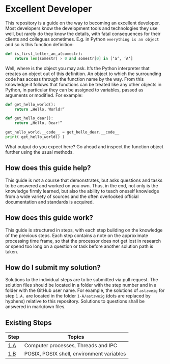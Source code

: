 # Excellent Developer

This repository is a guide on the way to becoming an excellent developer. Most developers know the development tools and technologies they use well, but rarely do they know the details, with fatal consequences for their clients and collegues sometimes. E.g. in Python `everything is an object` and so is this function definition:

```Python
def is_first_letter_an_a(somestr):
    return len(somestr) > 0 and somestr[0] in [‘a‘, ‘A‘]
```

Well, where is the object you may ask. It’s the Python interpreter that creates an object out of this definition. An object to which the surrounding code has access through the function name by the way.   From this knowledge it follows that functions can be treated like any other objects in Python, in particular they can be assigned to variables, passed as arguments or modified. For example:

```Python
def get_hello_world():
    return „Hello, World!“

def get_hello_dear():
    return „Hello, Dear!“

get_hello_world.__code__ = get_hello_dear.__code__
print( get_hello_world() )
```

What output do you expect here? Go ahead and inspect the function object further using the usual methods.

## How does this guide help?
This guide is not a course that demonstrates, but asks questions and tasks to be answered and worked on you own. Thus, in the end, not only is the knowledge firmly learned, but also the ability to teach oneself knowledge from a wide variety of sources and the often overlooked official documentation and standards is acquired.

## How does this guide work?
This guide is structured in steps, with each step building on the knowledge of the previous steps. Each step contains a note on the approximate processing time frame, so that the processor does not get lost in research or spend too long on a question or task before another solution path is taken.

## How do I submit my solution?
Solutions to the individual steps are to be submitted via pull request. The solution files should be located in a folder with the step number and in a folder with the GitHub user name. For example, the solutions of `astzweig` for step `1.A.` are located in the folder `1-A/astzweig` (dots are replaced by hyphens) relative to this repository.
Solutions to questions shall be answered in markdown files.

## Existing Steps

| Step | Topics |
| --- | --- |
| [1.A][step_1] | Computer processes, Threads and IPC |
| [1.B][step_2] | POSIX, POSIX shell, environment variables |

[step_1]: 1-A_Step.md
[step_2]: 1-B_Step.md
